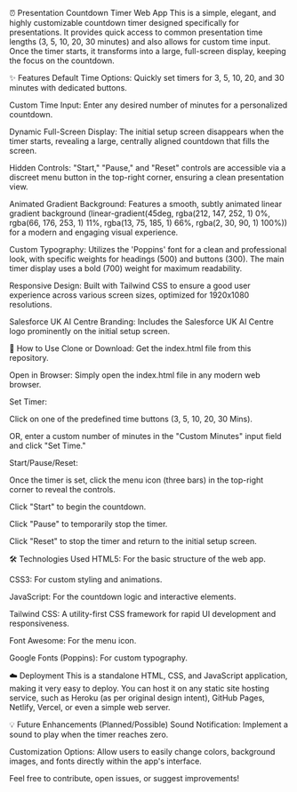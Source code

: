 ⏰ Presentation Countdown Timer Web App
This is a simple, elegant, and highly customizable countdown timer designed specifically for presentations. It provides quick access to common presentation time lengths (3, 5, 10, 20, 30 minutes) and also allows for custom time input. Once the timer starts, it transforms into a large, full-screen display, keeping the focus on the countdown.

✨ Features
Default Time Options: Quickly set timers for 3, 5, 10, 20, and 30 minutes with dedicated buttons.

Custom Time Input: Enter any desired number of minutes for a personalized countdown.

Dynamic Full-Screen Display: The initial setup screen disappears when the timer starts, revealing a large, centrally aligned countdown that fills the screen.

Hidden Controls: "Start," "Pause," and "Reset" controls are accessible via a discreet menu button in the top-right corner, ensuring a clean presentation view.

Animated Gradient Background: Features a smooth, subtly animated linear gradient background (linear-gradient(45deg, rgba(212, 147, 252, 1) 0%, rgba(66, 176, 253, 1) 11%, rgba(13, 75, 185, 1) 66%, rgba(2, 30, 90, 1) 100%)) for a modern and engaging visual experience.

Custom Typography: Utilizes the 'Poppins' font for a clean and professional look, with specific weights for headings (500) and buttons (300). The main timer display uses a bold (700) weight for maximum readability.

Responsive Design: Built with Tailwind CSS to ensure a good user experience across various screen sizes, optimized for 1920x1080 resolutions.

Salesforce UK AI Centre Branding: Includes the Salesforce UK AI Centre logo prominently on the initial setup screen.

🚀 How to Use
Clone or Download: Get the index.html file from this repository.

Open in Browser: Simply open the index.html file in any modern web browser.

Set Timer:

Click on one of the predefined time buttons (3, 5, 10, 20, 30 Mins).

OR, enter a custom number of minutes in the "Custom Minutes" input field and click "Set Time."

Start/Pause/Reset:

Once the timer is set, click the menu icon (three bars) in the top-right corner to reveal the controls.

Click "Start" to begin the countdown.

Click "Pause" to temporarily stop the timer.

Click "Reset" to stop the timer and return to the initial setup screen.

🛠️ Technologies Used
HTML5: For the basic structure of the web app.

CSS3: For custom styling and animations.

JavaScript: For the countdown logic and interactive elements.

Tailwind CSS: A utility-first CSS framework for rapid UI development and responsiveness.

Font Awesome: For the menu icon.

Google Fonts (Poppins): For custom typography.

☁️ Deployment
This is a standalone HTML, CSS, and JavaScript application, making it very easy to deploy. You can host it on any static site hosting service, such as Heroku (as per original design intent), GitHub Pages, Netlify, Vercel, or even a simple web server.

💡 Future Enhancements (Planned/Possible)
Sound Notification: Implement a sound to play when the timer reaches zero.

Customization Options: Allow users to easily change colors, background images, and fonts directly within the app's interface.

Feel free to contribute, open issues, or suggest improvements!
